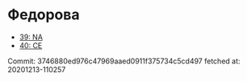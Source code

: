 # Федорова
- [39: NA](39.md)
- [40: CE](40.md)

Commit: 3746880ed976c47969aaed0911f375734c5cd497
 fetched at: 20201213-110257
